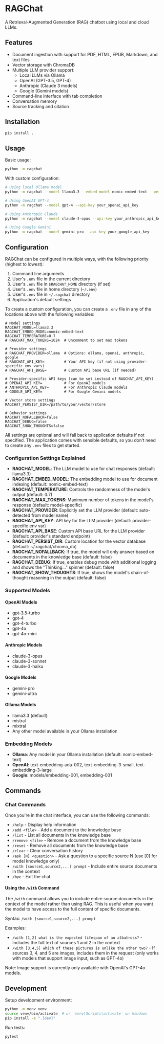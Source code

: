 # RAGChat

A Retrieval-Augmented Generation (RAG) chatbot using local and cloud LLMs.

## Features

- Document ingestion with support for PDF, HTML, EPUB, Markdown, and text files
- Vector storage with ChromaDB
- Multiple LLM provider support:
  - Local LLMs via Ollama
  - OpenAI (GPT-3.5, GPT-4)
  - Anthropic (Claude 3 models)
  - Google (Gemini models)
- Command-line interface with tab completion
- Conversation memory
- Source tracking and citation

## Installation

```bash
pip install .
```

## Usage

Basic usage:

```bash
python -m ragchat
```

With custom configuration:

```bash
# Using local Ollama model
python -m ragchat --model llama3.3 --embed-model nomic-embed-text --persist-dir ./my_docs

# Using OpenAI GPT-4
python -m ragchat --model gpt-4 --api-key your_openai_api_key

# Using Anthropic Claude
python -m ragchat --model claude-3-opus --api-key your_anthropic_api_key

# Using Google Gemini
python -m ragchat --model gemini-pro --api-key your_google_api_key
```

## Configuration

RAGChat can be configured in multiple ways, with the following priority (highest to lowest):

1. Command line arguments
2. User's `.env` file in the current directory
3. User's `.env` file in `$RAGCHAT_HOME` directory (if set)
4. User's `.env` file in home directory (`~/.env`)
5. User's `.env` file in `~/.ragchat` directory
6. Application's default settings

To create a custom configuration, you can create a `.env` file in any of the locations above with the following variables:

```
# Model settings
RAGCHAT_MODEL=llama3.3
RAGCHAT_EMBED_MODEL=nomic-embed-text
RAGCHAT_TEMPERATURE=0.7
# RAGCHAT_MAX_TOKENS=1024  # Uncomment to set max tokens

# Provider settings
# RAGCHAT_PROVIDER=ollama  # Options: ollama, openai, anthropic, google
# RAGCHAT_API_KEY=         # Your API key (if not using provider-specific env vars)
# RAGCHAT_API_BASE=        # Custom API base URL (if needed)

# Provider-specific API keys (can be set instead of RAGCHAT_API_KEY)
# OPENAI_API_KEY=          # For OpenAI models
# ANTHROPIC_API_KEY=       # For Anthropic Claude models
# GOOGLE_API_KEY=          # For Google Gemini models

# Vector store settings
RAGCHAT_PERSIST_DIR=/path/to/your/vector/store

# Behavior settings
RAGCHAT_NOFALLBACK=false
RAGCHAT_DEBUG=false
RAGCHAT_SHOW_THOUGHTS=false
```

All settings are optional and will fall back to application defaults if not specified. The application comes with sensible defaults, so you don't need to create any `.env` files to get started.

### Configuration Settings Explained

- **RAGCHAT_MODEL**: The LLM model to use for chat responses (default: llama3.3)
- **RAGCHAT_EMBED_MODEL**: The embedding model to use for document indexing (default: nomic-embed-text)
- **RAGCHAT_TEMPERATURE**: Controls the randomness of the model's output (default: 0.7)
- **RAGCHAT_MAX_TOKENS**: Maximum number of tokens in the model's response (default: model-specific)
- **RAGCHAT_PROVIDER**: Explicitly set the LLM provider (default: auto-detected from model name)
- **RAGCHAT_API_KEY**: API key for the LLM provider (default: provider-specific env var)
- **RAGCHAT_API_BASE**: Custom API base URL for the LLM provider (default: provider's standard endpoint)
- **RAGCHAT_PERSIST_DIR**: Custom location for the vector database (default: ~/.ragchat/chroma_db)
- **RAGCHAT_NOFALLBACK**: If true, the model will only answer based on documents in the knowledge base (default: false)
- **RAGCHAT_DEBUG**: If true, enables debug mode with additional logging and shows the "Thinking..." spinner (default: false)
- **RAGCHAT_SHOW_THOUGHTS**: If true, shows the model's chain-of-thought reasoning in the output (default: false)

### Supported Models

#### OpenAI Models
- gpt-3.5-turbo
- gpt-4
- gpt-4-turbo
- gpt-4o
- gpt-4o-mini

#### Anthropic Models
- claude-3-opus
- claude-3-sonnet
- claude-3-haiku

#### Google Models
- gemini-pro
- gemini-ultra

#### Ollama Models
- llama3.3 (default)
- mistral
- mixtral
- Any other model available in your Ollama installation

### Embedding Models

- **Ollama**: Any model in your Ollama installation (default: nomic-embed-text)
- **OpenAI**: text-embedding-ada-002, text-embedding-3-small, text-embedding-3-large
- **Google**: models/embedding-001, embedding-001

## Commands

### Chat Commands

Once you're in the chat interface, you can use the following commands:

- `/help` - Display help information
- `/add <file>` - Add a document to the knowledge base
- `/list` - List all documents in the knowledge base
- `/remove <file>` - Remove a document from the knowledge base
- `/reset` - Remove all documents from the knowledge base
- `/clear` - Clear conversation history
- `/ask [N] <question>` - Ask a question to a specific source N (use [0] for model knowledge only)
- `/with [source1,source2,...] prompt` - Include entire source documents in the context
- `/bye` - Exit the chat

#### Using the `/with` Command

The `/with` command allows you to include entire source documents in the context of the model rather than using RAG. This is useful when you want the model to have access to the full content of specific documents.

Syntax: `/with [source1,source2,...] prompt`

Examples:
- `/with [1,2] what is the expected lifespan of an albatross?` - Includes the full text of sources 1 and 2 in the context
- `/with [3,4,5] which of these pictures is unlike the other two?` - If sources 3, 4, and 5 are images, includes them in the request (only works with models that support image input, such as GPT-4o)

Note: Image support is currently only available with OpenAI's GPT-4o models.

## Development

Setup development environment:

```bash
python -m venv venv
source venv/bin/activate  # or `venv\Scripts\activate` on Windows
pip install -e ".[dev]"
```

Run tests:
```bash
pytest

